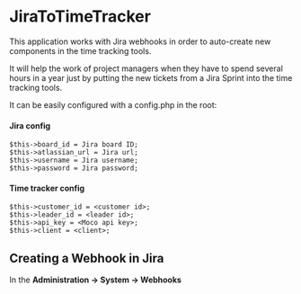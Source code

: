 # JiraToTimeTracker
This application works with Jira webhooks in order to auto-create new components in the time tracking tools.

It will help the work of project managers when they have to spend several hours in a year just by putting the new tickets from a Jira Sprint into the time tracking tools.

It can be easily configured with a config.php in the root:

#### Jira config

```
$this->board_id = Jira board ID;
$this->atlassian_url = Jira url;
$this->username = Jira username;
$this->password = Jira password;
```

#### Time tracker config

```
$this->customer_id = <customer id>;
$this->leader_id = <leader id>;
$this->api_key = <Moco api key>;
$this->client = <client>;
```

## Creating a Webhook in Jira

In the **Administration -> System -> Webhooks**
